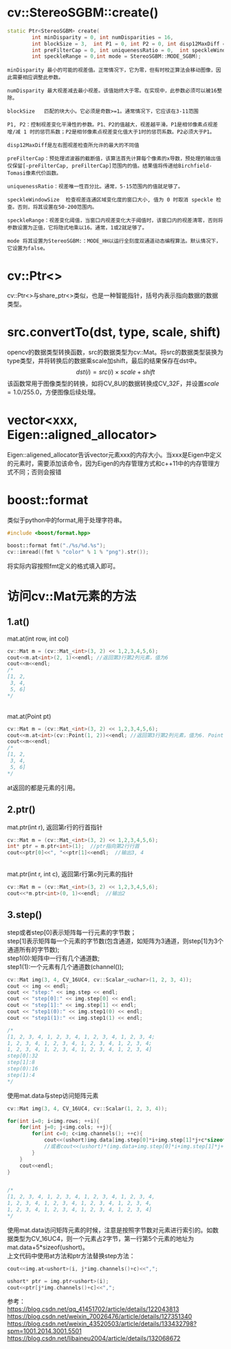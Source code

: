 # cv::StereoSGBM::create()

```cpp 
static Ptr<StereoSGBM> create(
        int minDisparity = 0, int numDisparities = 16,  
        int blockSize = 3,  int P1 = 0, int P2 = 0, int disp12MaxDiff = 0,
        int preFilterCap = 0, int uniquenessRatio = 0,  int speckleWindowSize = 0, 
        int speckleRange = 0,int mode = StereoSGBM::MODE_SGBM);
``` 
```
minDisparity 最小的可能的视差值。正常情况下，它为零，但有时校正算法会移动图像，因此需要相应调整此参数。
 
numDisparity 最大视差减去最小视差。该值始终大于零。在实现中，此参数必须可以被16整除。
 
blockSize   匹配的块大小。它必须是奇数>=1。通常情况下，它应该在3-11范围
 
P1, P2：控制视差变化平滑性的参数。P1、P2的值越大，视差越平滑。P1是相邻像素点视差增/减 1 时的惩罚系数；P2是相邻像素点视差变化值大于1时的惩罚系数。P2必须大于P1。
 
disp12MaxDiff是左右图视差检查所允许的最大的不同值
 
preFilterCap：预处理滤波器的截断值，该算法首先计算每个像素的x导数，预处理的输出值仅保留[-preFilterCap, preFilterCap]范围内的值。结果值将传递给Birchfield-Tomasi像素代价函数。
 
uniquenessRatio：视差唯一性百分比。通常，5-15范围内的值就足够了。
 
speckleWindowSize  检查视差连通区域变化度的窗口大小, 值为 0 时取消 speckle 检查。否则，将其设置在50-200范围内。
 
speckleRange：视差变化阈值，当窗口内视差变化大于阈值时，该窗口内的视差清零，否则将参数设置为正值，它将隐式地乘以16。通常，1或2就足够了。
 
mode 将其设置为StereoSGBM:：MODE_HH以运行全刻度双通道动态编程算法。默认情况下，它设置为false。
```

# cv::Ptr<>
cv::Ptr<>与share_ptr<>类似，也是一种智能指针，括号内表示指向数据的数据类型。

# src.convertTo(dst, type, scale, shift)
opencv的数据类型转换函数，src的数据类型为cv::Mat。将src的数据类型装换为type类型，并将转换后的数据乘scale加shift，最后的结果保存在dst中。
$$dst(i) = src(i) \times scale + shift$$
该函数常用于图像类型的转换，如将CV_8U的数据转换成CV_32F，并设置$scale=1.0/255.0$，方便图像后续处理。

# vector<xxx, Eigen::aligned_allocator<xxx>>
Eigen::aligened_allocator<xxx>告诉vector元素xxx的内存大小。当xxx是Eigen中定义的元素时，需要添加该命令，因为Eigen的内存管理方式和c++11中的内存管理方式不同；否则会报错

# boost::format
类似于python中的format,用于处理字符串。
```cpp
#include <boost/format.hpp>

boost::format fmt("./%s/%d.%s");
cv::imread((fmt % "color" % 1 % "png").str());
```
将实际内容按照fmt定义的格式填入即可。


# 访问cv::Mat元素的方法
## 1.at()
mat.at<type>(int row, int col)

```cpp
cv::Mat m = (cv::Mat_<int>(3, 2) << 1,2,3,4,5,6);
cout<<m.at<int>(2, 1)<<endl; //返回第3行第2列元素，值为6
cout<<m<<endl;
/*
[1, 2,
 3, 4,
 5, 6]
*/
```
<br>
mat.at<type>(Point pt)

```cpp
cv::Mat m = (cv::Mat_<int>(3, 2) << 1,2,3,4,5,6);
cout<<m.at<int>(cv::Point(1, 2))<<endl; //返回第3行第2列元素，值为6. Point(c, r)是先列后行
cout<<m<<endl;
/*
[1, 2,
 3, 4,
 5, 6]
*/
```
at返回的都是元素的引用。

## 2.ptr()
mat.ptr<type>(int r), 返回第r行的行首指针
```cpp
cv::Mat m = (cv::Mat_<int>(3, 2) << 1,2,3,4,5,6);
int* ptr = m.ptr<int>(1);  //ptr指向第2行行首
cout<<ptr[0]<<", "<<ptr[1]<<endl;  //输出3, 4
```
<br>
mat.ptr<type>(int r, int c), 返回第r行第c列元素的指针

```cpp
cv::Mat m = (cv::Mat_<int>(3, 2) << 1,2,3,4,5,6);
cout<<*m.ptr<int>(0, 1)<<endl;  //输出2
```

## 3.step()
step或者step[0]表示矩阵每一行元素的字节数；<br>
step[1]表示矩阵每一个元素的字节数(包含通道，如矩阵为3通道，则step[1]为3个通道所有的字节数);<br>
step1(0):矩阵中一行有几个通道数;<br>
step1(1):一个元素有几个通道数(channel());<br>
```cpp
cv::Mat img(3, 4, CV_16UC4, cv::Scalar_<uchar>(1, 2, 3, 4));
cout << img << endl;
cout << "step:" << img.step << endl;
cout << "step[0]:" << img.step[0] << endl;
cout << "step[1]:" << img.step[1] << endl;
cout << "step1(0):" << img.step1(0) << endl;
cout << "step1(1):" << img.step1(1) << endl;

/*
[1, 2, 3, 4, 1, 2, 3, 4, 1, 2, 3, 4, 1, 2, 3, 4;
1, 2, 3, 4, 1, 2, 3, 4, 1, 2, 3, 4, 1, 2, 3, 4;
1, 2, 3, 4, 1, 2, 3, 4, 1, 2, 3, 4, 1, 2, 3, 4]
step[0]:32
step[1]:8
step(0):16
step(1):4
*/
```
使用mat.data与step访问矩阵元素
```cpp
cv::Mat img(3, 4, CV_16UC4, cv::Scalar(1, 2, 3, 4));

for(int i=0; i<img.rows; ++i){
    for(int j=0; j<img.cols; ++j){
        for(int c=0; c<img.channels(); ++c){ 
            cout<<(ushort)img.data[img.step[0]*i+img.step[1]*j+c*sizeof(ushort)]<<",";
            //或者cout<<(ushort)*(img.data+img.step[0]*i+img.step[1]*j+c*2)<<",";
        }
    }
    cout<<endl;
}


/*
[1, 2, 3, 4, 1, 2, 3, 4, 1, 2, 3, 4, 1, 2, 3, 4,
1, 2, 3, 4, 1, 2, 3, 4, 1, 2, 3, 4, 1, 2, 3, 4,
1, 2, 3, 4, 1, 2, 3, 4, 1, 2, 3, 4, 1, 2, 3, 4]
*/
```
使用mat.data访问矩阵元素的时候，注意是按照字节数对元素进行索引的。如数据类型为CV_16UC4，则一个元素占2字节，第一行第5个元素的地址为mat.data+5*sizeof(ushort)。<br>
上文代码中使用at方法和ptr方法替换step方法：
```cpp
cout<<img.at<ushort>(i, j*img.channels()+c)<<",";

ushort* ptr = img.ptr<ushort>(i);
cout<<ptr[j*img.channels()+c]<<",";
```

参考：<br>
https://blog.csdn.net/qq_41451702/article/details/122043813
https://blog.csdn.net/weixin_70026476/article/details/127351340
https://blog.csdn.net/weixin_43520503/article/details/133432798?spm=1001.2014.3001.5501
https://blog.csdn.net/libaineu2004/article/details/132068672